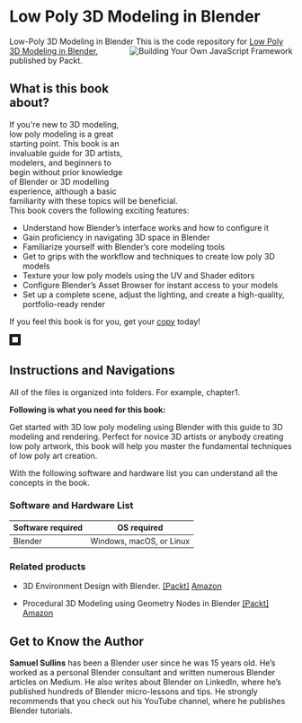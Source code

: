 # Low Poly 3D Modeling in Blender
Low-Poly 3D Modeling in Blender
<a href="https://www.packtpub.com/product/Low-Poly-3D-Modeling-in-Blender/9781803245478"><img src="https://static.packt-cdn.com/products/9781803245478/cover/smaller" alt="Building Your Own JavaScript Framework" height="256px" align="right"></a>
This is the code repository for [Low Poly 3D Modeling in Blender](https://www.packtpub.com/product/Low-Poly-3D-Modeling-in-Blender/9781803245478), published by Packt.

## What is this book about?
If you're new to 3D modeling, low poly modeling is a great starting point. This book is an invaluable guide for 3D artists, modelers, and beginners to begin without prior knowledge of Blender or 3D modelling experience, although a basic familiarity with these topics will be beneficial.	
This book covers the following exciting features:
* Understand how Blender’s interface works and how to configure it
* Gain proficiency in navigating 3D space in Blender
* Familiarize yourself with Blender’s core modeling tools
* Get to grips with the workflow and techniques to create low poly 3D models
* Texture your low poly models using the UV and Shader editors
* Configure Blender’s Asset Browser for instant access to your models
* Set up a complete scene, adjust the lighting, and create a high-quality, portfolio-ready render

If you feel this book is for you, get your [copy](https://www.amazon.in/Artists-Guide-learning-modeling-Blender/dp/1803245476) today!

<a href="https://www.packtpub.com/?utm_source=github&utm_medium=banner&utm_campaign=GitHubBanner"><img src="https://raw.githubusercontent.com/PacktPublishing/GitHub/master/GitHub.png" 
alt="https://www.packtpub.com/" border="5" /></a>


## Instructions and Navigations
All of the files is organized into folders. For example, chapter1.


**Following is what you need for this book:**

Get started with 3D low poly modeling using Blender with this guide to 3D modeling and rendering. Perfect for novice 3D artists or anybody creating low poly artwork, this book will help you master the fundamental techniques of low poly art creation.	

With the following software and hardware list you can understand all the concepts in the book.

### Software and Hardware List
| Software required                    | OS required                         |
| ------------------------------------ | ----------------------------------- |
| Blender                              | Windows, macOS, or Linux            |


### Related products <Other books you may enjoy>
* 3D Environment Design with Blender.  [[Packt]](https://www.packtpub.com/product/3d-environment-design-with-blender/9781803235851) [Amazon](https://www.amazon.in/Photorealistic-Nature-Environment-Creation-Blender-ebook/dp/B09VH5QLN2)

* Procedural 3D Modeling using Geometry Nodes in Blender [[Packt]](https://www.packtpub.com/product/procedural-3d-modeling-using-geometry-nodes-in-blender/9781804612552) [Amazon](https://www.amazon.com/Procedural-Modeling-Using-Geometry-Blender/dp/1804612553)

## Get to Know the Author
**Samuel Sullins** has been a Blender user since he was 15 years old. He&rsquo;s worked as a personal Blender consultant and written numerous Blender articles on Medium. He also writes about Blender on LinkedIn, where he&rsquo;s published hundreds of Blender micro-lessons and tips. He strongly recommends that you check out his YouTube channel, where he publishes Blender tutorials.
